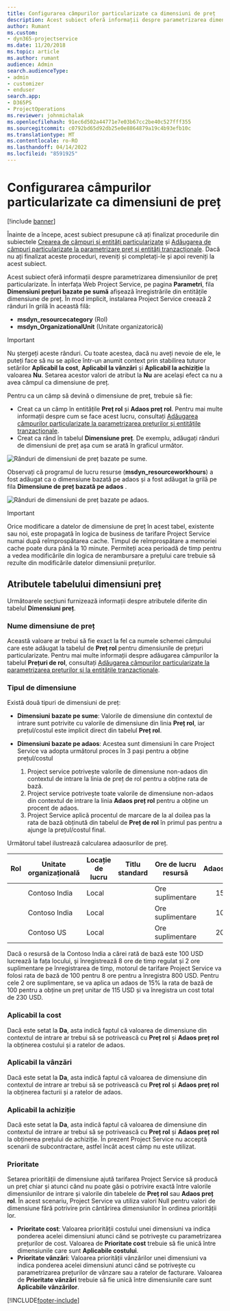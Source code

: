 ```yaml
---
title: Configurarea câmpurilor particularizate ca dimensiuni de preț
description: Acest subiect oferă informații despre parametrizarea dimensiunilor de preț particularizate.
author: Rumant
ms.custom:
- dyn365-projectservice
ms.date: 11/20/2018
ms.topic: article
ms.author: rumant
audience: Admin
search.audienceType:
- admin
- customizer
- enduser
search.app:
- D365PS
- ProjectOperations
ms.reviewer: johnmichalak
ms.openlocfilehash: 91ec6d502a44771e7e03b67cc2be40c527fff355
ms.sourcegitcommit: c0792bd65d92db25e0e8864879a19c4b93efb10c
ms.translationtype: MT
ms.contentlocale: ro-RO
ms.lasthandoff: 04/14/2022
ms.locfileid: "8591925"
---
```

# <a name="setting-up-custom-fields-as-pricing-dimensions"></a>Configurarea câmpurilor particularizate ca dimensiuni de preț 

[!include [banner](../includes/psa-now-project-operations.md)]

Înainte de a începe, acest subiect presupune că ați finalizat procedurile din subiectele [Crearea de câmpuri și entități particularizate](create-custom-fields-entities.md) și [Adăugarea de câmpuri particularizate la parametrizare preț și entități tranzacționale](field-references.md). Dacă nu ați finalizat aceste proceduri, reveniți și completați-le și apoi reveniți la acest subiect. 

Acest subiect oferă informații despre parametrizarea dimensiunilor de preț particularizate. În interfața Web Project Service, pe pagina **Parametri**, fila **Dimensiuni prețuri bazate pe sumă** afișează înregistrările din entitățile dimensiune de preț. În mod implicit, instalarea Project Service creează 2 rânduri în grilă în această filă:

- **msdyn_resourcecategory** (Rol)
- **msdyn_OrganizationalUnit** (Unitate organizatorică)

> [!IMPORTANT]
> Nu ștergeți aceste rânduri. Cu toate acestea, dacă nu aveți nevoie de ele, le puteți face să nu se aplice într-un anumit context prin stabilirea tuturor setărilor **Aplicabil la cost**, **Aplicabil la vânzări** și **Aplicabil la achiziție** la valoarea **Nu**. Setarea acestor valori de atribut la **Nu** are același efect ca nu a avea câmpul ca dimensiune de preț.

Pentru ca un câmp să devină o dimensiune de preț, trebuie să fie:

- Creat ca un câmp în entitățile **Preț rol** și **Adaos preț rol**. Pentru mai multe informații despre cum se face acest lucru, consultați [Adăugarea câmpurilor particularizate la parametrizarea prețurilor și entitățile tranzacționale](field-references.md).
- Creat ca rând în tabelul **Dimensiune preț**. De exemplu, adăugați rânduri de dimensiuni de preț așa cum se arată în graficul următor. 

![Rânduri de dimensiuni de preț bazate pe sume.](media/Amt-based-PD.png)

Observați că programul de lucru resurse (**msdyn_resourceworkhours**) a fost adăugat ca o dimensiune bazată pe adaos și a fost adăugat la grilă pe fila **Dimensiune de preț bazată pe adaos** .

![Rânduri de dimensiuni de preț bazate pe adaos.](media/Markup-based-PD.png)

> [!IMPORTANT]
> Orice modificare a datelor de dimensiune de preț în acest tabel, existente sau noi, este propagată în logica de business de tarifare Project Service numai după reîmprospătarea cache. Timpul de reîmprospătare a memoriei cache poate dura până la 10 minute. Permiteți acea perioadă de timp pentru a vedea modificările din logica de nerambursare a prețului care trebuie să rezulte din modificările datelor dimensiunii prețurilor.


## <a name="attributes-of-the-pricing-dimensions-table"></a>Atributele tabelului dimensiuni preț
Următoarele secțiuni furnizează informații despre atributele diferite din tabelul **Dimensiuni preț**.

### <a name="pricing-dimension-name"></a>Nume dimensiune de preț
Această valoare ar trebui să fie exact la fel ca numele schemei câmpului care este adăugat la tabelul de **Preț rol** pentru dimensiunile de prețuri particularizate. Pentru mai multe informații despre adăugarea câmpurilor la tabelul **Prețuri de rol**, consultați [Adăugarea câmpurilor particularizate la parametrizarea prețurilor și la entitățile tranzacționale](field-references.md).

### <a name="type-of-dimension"></a>Tipul de dimensiune
Există două tipuri de dimensiuni de preț:
  
  - **Dimensiuni bazate pe sume**: Valorile de dimensiune din contextul de intrare sunt potrivite cu valorile de dimensiune din linia **Preț rol**, iar prețul/costul este implicit direct din tabelul **Preț rol**.
  - **Dimensiuni bazate pe adaos**: Acestea sunt dimensiuni în care Project Service va adopta următorul proces în 3 pași pentru a obține prețul/costul
 
    1. Project service potrivește valorile de dimensiune non-adaos din contextul de intrare la linia de preț de rol pentru a obține rata de bază.
    2. Project service potrivește toate valorile de dimensiune non-adaos din contextul de intrare la linia **Adaos preț rol** pentru a obține un procent de adaos.
    3. Project Service aplică procentul de marcare de la al doilea pas la rata de bază obținută din tabelul de **Preț de rol** în primul pas pentru a ajunge la prețul/costul final.
   
   Următorul tabel ilustrează calcularea adaosurilor de preț.
  
| Rol        | Unitate organizațională    |Locație de lucru      |Titlu standard      |Ore de lucru resursă      |  Adaos|
| ------------|-------------|-------------------|--------------------|-------------------------|--------:|
|             | Contoso India|Local            |                    |Ore suplimentare                 |15     |
|             | Contoso India|Local             |                    |Ore suplimentare                 |10     |
|             | Contoso US   |Local             |                    |Ore suplimentare                 |20     |


Dacă o resursă de la Contoso India a cărei rată de bază este 100 USD lucrează la fața locului, și înregistrează 8 ore de timp regulat și 2 ore suplimentare pe înregistrarea de timp, motorul de tarifare Project Service va folosi rata de bază de 100 pentru 8 ore pentru a înregistra 800 USD. Pentru cele 2 ore suplimentare, se va aplica un adaos de 15% la rata de bază de 100 pentru a obține un preț unitar de 115 USD și va înregistra un cost total de 230 USD.

### <a name="applicable-to-cost"></a>Aplicabil la cost 
Dacă este setat la **Da**, asta indică faptul că valoarea de dimensiune din contextul de intrare ar trebui să se potrivească cu **Preț rol** și **Adaos preț rol** la obținerea costului și a ratelor de adaos.

### <a name="applicable-to-sales"></a>Aplicabil la vânzări
Dacă este setat la **Da**, asta indică faptul că valoarea de dimensiune din contextul de intrare ar trebui să se potrivească cu **Preț rol** și **Adaos preț rol** la obținerea facturii și a ratelor de adaos.

### <a name="applicable-to-purchase"></a>Aplicabil la achiziție
Dacă este setat la **Da**, asta indică faptul că valoarea de dimensiune din contextul de intrare ar trebui să se potrivească cu **Preț rol** și **Adaos preț rol** la obținerea prețului de achiziție. În prezent Project Service nu acceptă scenarii de subcontractare, astfel încât acest câmp nu este utilizat. 

### <a name="priority"></a>Prioritate
Setarea priorității de dimensiune ajută tarifarea Project Service să producă un preț chiar și atunci când nu poate găsi o potrivire exactă între valorile dimensiunilor de intrare și valorile din tabelele de **Preț rol** sau **Adaos preț rol**. În acest scenariu, Project Service va utiliza valori Null pentru valori de dimensiune fără potrivire prin cântărirea dimensiunilor în ordinea priorității lor.

- **Prioritate cost**: Valoarea priorității costului unei dimensiuni va indica ponderea acelei dimensiuni atunci când se potrivește cu parametrizarea prețurilor de cost. Valoarea de **Prioritate cost** trebuie să fie unică între dimensiunile care sunt **Aplicabile costului**.
- **Prioritate vânzări**: Valoarea priorității vânzărilor unei dimensiuni va indica ponderea acelei dimensiuni atunci când se potrivește cu parametrizarea prețurilor de vânzare sau a ratelor de facturare. Valoarea de **Prioritate vânzări** trebuie să fie unică între dimensiunile care sunt **Aplicabile vânzărilor**.


[!INCLUDE[footer-include](../includes/footer-banner.md)]
